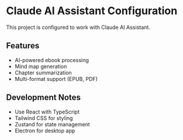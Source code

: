 # Claude AI Assistant Configuration

This project is configured to work with Claude AI Assistant.

## Features
- AI-powered ebook processing
- Mind map generation
- Chapter summarization
- Multi-format support (EPUB, PDF)

## Development Notes
- Use React with TypeScript
- Tailwind CSS for styling
- Zustand for state management
- Electron for desktop app
